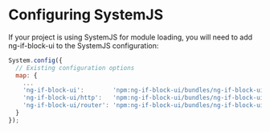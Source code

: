 # Configuring SystemJS

If your project is using SystemJS for module loading, you will need to add ng-if-block-ui to the SystemJS configuration:

```js
System.config({
  // Existing configuration options
  map: {
    ...
    'ng-if-block-ui':        'npm:ng-if-block-ui/bundles/ng-if-block-ui.umd.js', // Required
    'ng-if-block-ui/http':   'npm:ng-if-block-ui/bundles/ng-if-block-ui-http.umd.js', // Optional
    'ng-if-block-ui/router': 'npm:ng-if-block-ui/bundles/ng-if-block-ui-router.umd.js' // Optional
  }
});
```